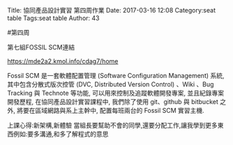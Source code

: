 Title: 協同產品設計實習 第四周作業
Date: 2017-03-16 12:08
Category:seat table
Tags:seat table
Author: 43



<!-- PELICAN_END_SUMMARY -->

#第四周

第七組FOSSIL SCM連結

<a href="https://mde2a2.kmol.info/cdag7/home">https://mde2a2.kmol.info/cdag7/home</a>

Fossil SCM 是一套軟體配置管理 (Software Configuration Management) 系統, 其中包含分散式版次控管 (DVC, Distributed Version Control) 、Wiki 、Bug Tracking 與 Technote 等功能, 可以用來控制及追蹤軟體開發專案, 並且紀錄專案開發歷程, 在協同產品設計實習課程中, 我們除了使用 git、github 與 bitbucket 之外, 將要在區域網路與系上主幹中, 配置每班兩台的 Fossil SCM 實習主機.

上課心得:新架構,新體驗
當組長要幫助不會的同學,還要分配工作,讓我學到更多東西例如:要多溝通,和多了解程式的意思








